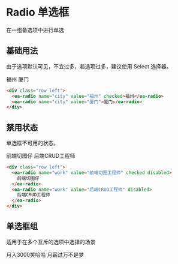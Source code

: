 <script setup>
import { onMounted, ref } from 'vue'

const btn = ref(null);

onMounted(() => {
  import('../index.js')
  import('./index.scss')
})
</script>

# Radio 单选框

在一组备选项中进行单选

## 基础用法

由于选项默认可见，不宜过多，若选项过多，建议使用 Select 选择器。

<div class="row left">
    <ea-radio name="city" value="福州" checked>福州</ea-radio>
    <ea-radio name="city" value="厦门">厦门</ea-radio>
</div>

```html
<div class="row left">
  <ea-radio name="city" value="福州" checked>福州</ea-radio>
  <ea-radio name="city" value="厦门">厦门</ea-radio>
</div>
```

## 禁用状态

单选框不可用的状态。

<div class="row left">
  <ea-radio name="work" value="前端切图仔" checked disabled>前端切图仔</ea-radio>
  <ea-radio name="work" value="后端CRUD工程师" disabled>后端CRUD工程师</ea-radio>
</div>

```html
<div class="row left">
  <ea-radio name="work" value="前端切图工程师" checked disabled>
    前端切图仔
  </ea-radio>
  <ea-radio name="work" value="后端CRUD工程师" disabled>
    后端CRUD工程师
  </ea-radio>
</div>
```

## 单选框组

适用于在多个互斥的选项中选择的场景

<div class="row left">
  <ea-radio-group name="salary">
    <ea-radio value="月入3000笑哈哈" checked>月入3000笑哈哈</ea-radio>
    <ea-radio value="月薪过万不是梦">月薪过万不是梦</ea-radio>
  </ea-radio-group>
</div>
